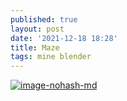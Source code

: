 ```yaml
---
published: true
layout: post
date: '2021-12-18 18:28'
title: Maze
tags: mine blender 
---
```

[![image-nohash-md](https://i.imgur.com/owZuA1d.jpg)](https://i.imgur.com/3ig5v5l.png)
